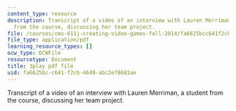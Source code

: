 ```yaml
---
content_type: resource
description: Transcript of a video of an interview with Lauren Merriman, a student
  from the course, discussing her team project.
file: /courses/cms-611j-creating-video-games-fall-2014/fa6625bcc641f2cb4649abc2e78681ae_Od21y3eAwUo.pdf
file_type: application/pdf
learning_resource_types: []
ocw_type: OCWFile
resourcetype: Document
title: 3play pdf file
uid: fa6625bc-c641-f2cb-4649-abc2e78681ae
---
```

Transcript of a video of an interview with Lauren Merriman, a student from the course, discussing her team project.